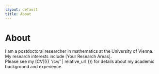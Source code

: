 ```yaml
---
layout: default
title: About
---
```


# About
I am a postdoctoral researcher in mathematics at the University of Vienna. My research interests include [Your Research Areas].  
Please see my [CV]({{ '/cv/' | relative_url }}) for details about my academic background and experience.

